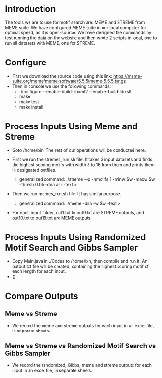 # Introduction
The tools we are to use for motif search are: MEME and STREME from MEME suite. We have configured MEME suite in our local computer for optimal speed, as it is open-source. We have designed the commands by test 
running the data on the website and then wrote 2 scripts in local, one to run all datasets with MEME, one for STREME.

# Configure
- First we download the source code using this link: https://meme-suite.org/meme/meme-software/5.5.5/meme-5.5.5.tar.gz
- Then in console we use the following commands:
	- ./configure --enable-build-libxml2 --enable-build-libxslt
	- make
	- make test
	- make install

# Process Inputs Using Meme and Streme
- Goto /home/bin. The rest of our operations will be conducted here. 
- First we run the stremes_run.sh file. It takes 3 input datasets and finds the highest scoring motifs with width 8 to 16 from them and prints them in designated outfiles.
	- generalized command: ./streme --p <FASTA format input file> -nmotifs 1 -minw $w -maxw $w -thresh 0.05 -dna anr -text > <outfile>
- Then we run memes_run.sh file. It has similar purpose. 
	- generalized command: ./meme <FASTA format input file> -dna -w $w -text > <outfile>

- For each input folder, out1.txt to out9.txt are STREME outputs, and out10.txt to out18.txt are MEME outputs.

# Process Inputs Using Randomized Motif Search and Gibbs Sampler
- Copy Main.java in ./Codes to /home/bin, then compile and run it. An output.txt file will be created, containing the highest scoring motif of each length for each input.
- ()

# Compare Outputs
## Meme vs Streme
- We record the meme and streme outputs for each input in an excel file, in separate sheets. 

## Meme vs Streme vs Randomized Motif Search vs Gibbs Sampler
- We record the randomized, Gibbs, meme and streme outputs for each input in an excel file, in separate sheets.